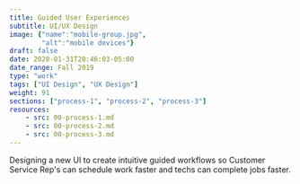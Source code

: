 ```yaml
---
title: Guided User Experiences
subtitle: UI/UX Design 
image: {"name":"mobile-group.jpg",
        "alt":"mobile devices"}
draft: false
date: 2020-01-31T20:46:03-05:00
date_range: Fall 2019
type: "work"
tags: ["UI Design", "UX Design"]
weight: 91
sections: ["process-1", "process-2", "process-3"]
resources:
    - src: 00-process-1.md
    - src: 00-process-2.md
    - src: 00-process-3.md
---
```

Designing a new UI to create intuitive guided workflows so Customer Service Rep's can schedule work faster and techs can complete jobs faster.
